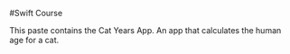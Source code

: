 #Swift Course

This paste contains the Cat Years App. 
An app that calculates the human age for a cat.
